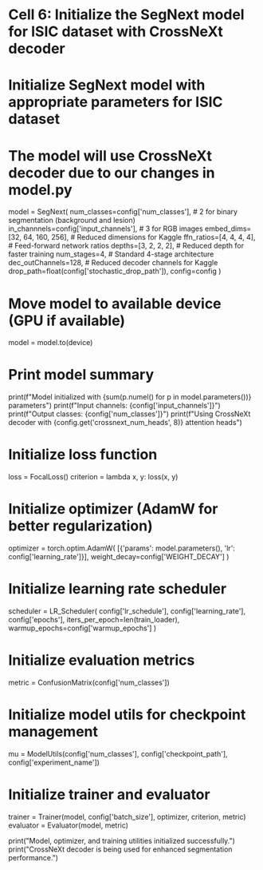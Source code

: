 # Cell 6: Initialize the SegNext model for ISIC dataset with CrossNeXt decoder

# Initialize SegNext model with appropriate parameters for ISIC dataset
# The model will use CrossNeXt decoder due to our changes in model.py
model = SegNext(
    num_classes=config['num_classes'],       # 2 for binary segmentation (background and lesion)
    in_channnels=config['input_channels'],   # 3 for RGB images
    embed_dims=[32, 64, 160, 256],           # Reduced dimensions for Kaggle
    ffn_ratios=[4, 4, 4, 4],                 # Feed-forward network ratios
    depths=[3, 2, 2, 2],                     # Reduced depth for faster training
    num_stages=4,                            # Standard 4-stage architecture
    dec_outChannels=128,                     # Reduced decoder channels for Kaggle
    drop_path=float(config['stochastic_drop_path']),
    config=config
)

# Move model to available device (GPU if available)
model = model.to(device)

# Print model summary
print(f"Model initialized with {sum(p.numel() for p in model.parameters())} parameters")
print(f"Input channels: {config['input_channels']}")
print(f"Output classes: {config['num_classes']}")
print(f"Using CrossNeXt decoder with {config.get('crossnext_num_heads', 8)} attention heads")

# Initialize loss function
loss = FocalLoss()
criterion = lambda x, y: loss(x, y)

# Initialize optimizer (AdamW for better regularization)
optimizer = torch.optim.AdamW(
    [{'params': model.parameters(), 'lr': config['learning_rate']}],
    weight_decay=config['WEIGHT_DECAY']
)

# Initialize learning rate scheduler
scheduler = LR_Scheduler(
    config['lr_schedule'],
    config['learning_rate'],
    config['epochs'],
    iters_per_epoch=len(train_loader),
    warmup_epochs=config['warmup_epochs']
)

# Initialize evaluation metrics
metric = ConfusionMatrix(config['num_classes'])

# Initialize model utils for checkpoint management
mu = ModelUtils(config['num_classes'], config['checkpoint_path'], config['experiment_name'])

# Initialize trainer and evaluator
trainer = Trainer(model, config['batch_size'], optimizer, criterion, metric)
evaluator = Evaluator(model, metric)

print("Model, optimizer, and training utilities initialized successfully.")
print("CrossNeXt decoder is being used for enhanced segmentation performance.") 